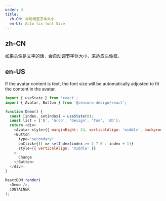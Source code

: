 ```yaml
---
order: 4
title:
  zh-CN: 自动调整字体大小
  en-US: Auto fix font Size
---
```


## zh-CN

如果头像是文字的话，会自动调节字体大小，来适应头像框。

## en-US

If the avatar content is text, the font size will be automatically adjusted to fit the content in the avatar.

```js
import { useState } from 'react';
import { Avatar, Button } from '@sensoro-design/react';

function Demo() {
  const [index, setIndex] = useState(0);
  const list = ['B', 'Arco', 'Design', 'Tom', 'AD'];
  return <div>
    <Avatar style={{ marginRight: 24, verticalAlign: 'middle', backgroundColor: '#14a9f8' }}>{list[index]}</Avatar>
    <Button
      type="secondary"
      onClick={() => setIndex(index >= 4 ? 0 : index + 1)}
      style={{ verticalAlign: 'middle' }}
    >
      Change
    </Button>
  </div>;
}

ReactDOM.render(
  <Demo />,
  CONTAINER
);
```
